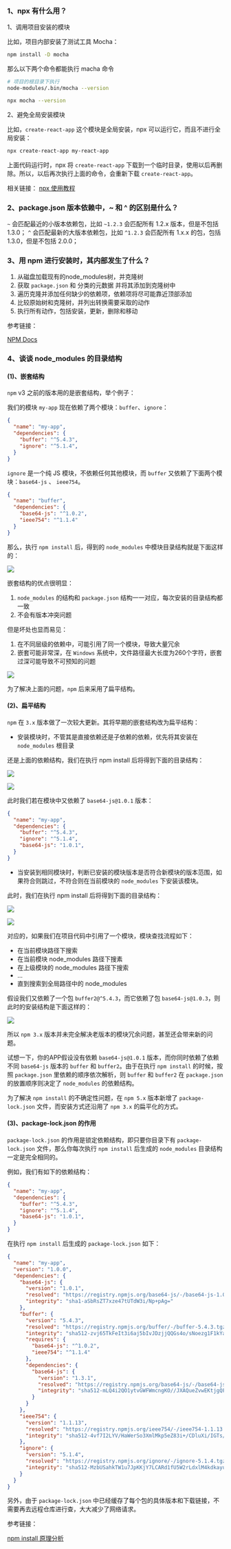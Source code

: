 ### 1、npx 有什么用？

1、调用项目安装的模块

比如，项目内部安装了测试工具 Mocha：

```bash
npm install -D mocha
```

那么以下两个命令都能执行 macha 命令

```bash
# 项目的根目录下执行
node-modules/.bin/mocha --version

npx mocha --version
```

2、避免全局安装模块

比如，`create-react-app` 这个模块是全局安装，npx 可以运行它，而且不进行全局安装：

```bash
npx create-react-app my-react-app
```

上面代码运行时，npx 将 `create-react-app` 下载到一个临时目录，使用以后再删除。所以，以后再次执行上面的命令，会重新下载 `create-react-app`。

相关链接：
[npx 使用教程](https://www.ruanyifeng.com/blog/2019/02/npx.html)

### 2、package.json 版本依赖中，~ 和 ^ 的区别是什么？

`~` 会匹配最近的小版本依赖包，比如 `~1.2.3` 会匹配所有 1.2.x 版本，但是不包括 1.3.0；
`^` 会匹配最新的大版本依赖包，比如 `^1.2.3` 会匹配所有 1.x.x 的包，包括 1.3.0，但是不包括 2.0.0；

### 3、用 npm 进行安装时，其内部发生了什么？

1. 从磁盘加载现有的node_modules树，并克隆树
1. 获取 `package.json` 和 分类的元数据 并将其添加到克隆树中
1. 遍历克隆并添加任何缺少的依赖项，依赖项将尽可能靠近顶部添加
1. 比较原始树和克隆树，并列出转换需要采取的动作
1. 执行所有动作，包括安装，更新，删除和移动

参考链接：

[NPM Docs](https://docs.npmjs.com/cli/v6/commands/npm-install#algorithm)

### 4、谈谈 node_modules 的目录结构

#### (1)、嵌套结构

`npm` v3 之前的版本用的是嵌套结构，举个例子：

我们的模块 `my-app` 现在依赖了两个模块：`buffer`、`ignore`：

```json
{
  "name": "my-app",
  "dependencies": {
    "buffer": "^5.4.3",
    "ignore": "^5.1.4",
  }
}
```

`ignore` 是一个纯 JS 模块，不依赖任何其他模块，而 `buffer` 又依赖了下面两个模块：`base64-js` 、 `ieee754`。

```json
{
  "name": "buffer",
  "dependencies": {
    "base64-js": "^1.0.2",
    "ieee754": "^1.1.4"
  }
}
```

那么，执行 `npm install` 后，得到的 `node_modules` 中模块目录结构就是下面这样的：

![](./images/20.jpeg)

嵌套结构的优点很明显：

1. `node_modules` 的结构和 `package.json` 结构一一对应，每次安装的目录结构都一致
1. 不会有版本冲突问题

但是坏处也显而易见：

1. 在不同层级的依赖中，可能引用了同一个模块，导致大量冗余
1. 嵌套可能非常深，在 `Windows` 系统中，文件路径最大长度为260个字符，嵌套过深可能导致不可预知的问题

![](./images/21.jpeg)

为了解决上面的问题，`npm` 后来采用了扁平结构。

#### (2)、扁平结构

`npm` 在 `3.x` 版本做了一次较大更新。其将早期的嵌套结构改为扁平结构：

- 安装模块时，不管其是直接依赖还是子依赖的依赖，优先将其安装在 `node_modules` 根目录

还是上面的依赖结构，我们在执行 npm install 后将得到下面的目录结构：

![](./images/22.png)

![](./images/23.jpeg)

此时我们若在模块中又依赖了 `base64-js@1.0.1` 版本：

```json
{
  "name": "my-app",
  "dependencies": {
    "buffer": "^5.4.3",
    "ignore": "^5.1.4",
    "base64-js": "1.0.1",
  }
}
```

- 当安装到相同模块时，判断已安装的模块版本是否符合新模块的版本范围，如果符合则跳过，不符合则在当前模块的 `node_modules` 下安装该模块。

此时，我们在执行 npm install 后将得到下面的目录结构：

![](./images/24.png)

![](./images/25.jpeg)

对应的，如果我们在项目代码中引用了一个模块，模块查找流程如下：

- 在当前模块路径下搜索
- 在当前模块 node_modules 路径下搜素
- 在上级模块的 node_modules 路径下搜索
- ...
- 直到搜索到全局路径中的 node_modules

假设我们又依赖了一个包 `buffer2@^5.4.3`，而它依赖了包 `base64-js@1.0.3`，则此时的安装结构是下面这样的：

![](./images/26.jpeg)

所以 `npm 3.x` 版本并未完全解决老版本的模块冗余问题，甚至还会带来新的问题。

试想一下，你的APP假设没有依赖 `base64-js@1.0.1` 版本，而你同时依赖了依赖不同 `base64-js` 版本的 `buffer` 和 `buffer2`。由于在执行 `npm install` 的时候，按照 `package.json` 里依赖的顺序依次解析，则 `buffer` 和 `buffer2` 在 `package.json` 的放置顺序则决定了 `node_modules` 的依赖结构。

为了解决 `npm install` 的不确定性问题，在 `npm 5.x` 版本新增了 `package-lock.json` 文件，而安装方式还沿用了 `npm 3.x` 的扁平化的方式。

#### (3)、package-lock.json 的作用

`package-lock.json` 的作用是锁定依赖结构，即只要你目录下有 `package-lock.json` 文件，那么你每次执行 `npm install` 后生成的 `node_modules` 目录结构一定是完全相同的。

例如，我们有如下的依赖结构：

```json
{
  "name": "my-app",
  "dependencies": {
    "buffer": "^5.4.3",
    "ignore": "^5.1.4",
    "base64-js": "1.0.1",
  }
}
```

在执行 `npm install` 后生成的 `package-lock.json` 如下：

```json
{
  "name": "my-app",
  "version": "1.0.0",
  "dependencies": {
    "base64-js": {
      "version": "1.0.1",
      "resolved": "https://registry.npmjs.org/base64-js/-/base64-js-1.0.1.tgz",
      "integrity": "sha1-aSbRsZT7xze47tUTdW3i/Np+pAg="
    },
    "buffer": {
      "version": "5.4.3",
      "resolved": "https://registry.npmjs.org/buffer/-/buffer-5.4.3.tgz",
      "integrity": "sha512-zvj65TkFeIt3i6aj5bIvJDzjjQQGs4o/sNoezg1F1kYap9Nu2jcUdpwzRSJTHMMzG0H7bZkn4rNQpImhuxWX2A==",
      "requires": {
        "base64-js": "^1.0.2",
        "ieee754": "^1.1.4"
      },
      "dependencies": {
        "base64-js": {
          "version": "1.3.1",
          "resolved": "https://registry.npmjs.org/base64-js/-/base64-js-1.3.1.tgz",
          "integrity": "sha512-mLQ4i2QO1ytvGWFWmcngKO//JXAQueZvwEKtjgQFM4jIK0kU+ytMfplL8j+n5mspOfjHwoAg+9yhb7BwAHm36g=="
        }
      }
    },
    "ieee754": {
      "version": "1.1.13",
      "resolved": "https://registry.npmjs.org/ieee754/-/ieee754-1.1.13.tgz",
      "integrity": "sha512-4vf7I2LYV/HaWerSo3XmlMkp5eZ83i+/CDluXi/IGTs/O1sejBNhTtnxzmRZfvOUqj7lZjqHkeTvpgSFDlWZTg=="
    },
    "ignore": {
      "version": "5.1.4",
      "resolved": "https://registry.npmjs.org/ignore/-/ignore-5.1.4.tgz",
      "integrity": "sha512-MzbUSahkTW1u7JpKKjY7LCARd1fU5W2rLdxlM4kdkayuCwZImjkpluF9CM1aLewYJguPDqewLam18Y6AU69A8A=="
    }
  }
}    
```

另外，由于 `package-lock.json`  中已经缓存了每个包的具体版本和下载链接，不需要再去远程仓库进行查，大大减少了网络请求。

参考链接：

[npm install 原理分析](https://cloud.tencent.com/developer/article/1555982)
